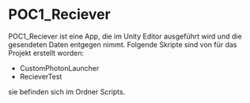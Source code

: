 # POC1_Reciever


POC1_Reciever ist eine App, die im Unity Editor ausgeführt wird und die gesendeten Daten entgegen nimmt. Folgende Skripte sind von für das Projekt erstellt worden:

- CustomPhotonLauncher
- RecieverTest

sie befinden sich im Ordner Scripts.
